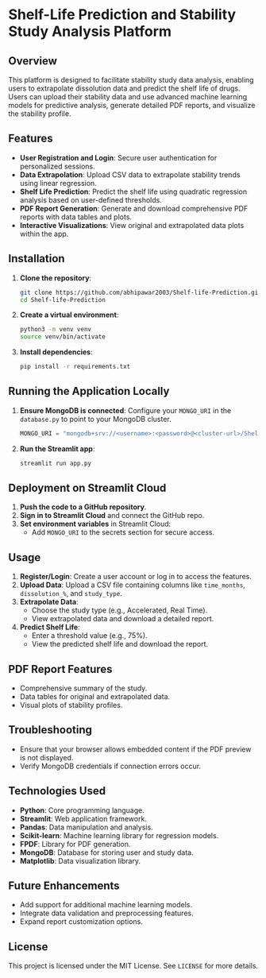 # Shelf-Life Prediction and Stability Study Analysis Platform

## Overview
This platform is designed to facilitate stability study data analysis, enabling users to extrapolate dissolution data and predict the shelf life of drugs. Users can upload their stability data and use advanced machine learning models for predictive analysis, generate detailed PDF reports, and visualize the stability profile.

## Features
- **User Registration and Login**: Secure user authentication for personalized sessions.
- **Data Extrapolation**: Upload CSV data to extrapolate stability trends using linear regression.
- **Shelf Life Prediction**: Predict the shelf life using quadratic regression analysis based on user-defined thresholds.
- **PDF Report Generation**: Generate and download comprehensive PDF reports with data tables and plots.
- **Interactive Visualizations**: View original and extrapolated data plots within the app.

## Installation

1. **Clone the repository**:
   ```bash
   git clone https://github.com/abhipawar2003/Shelf-life-Prediction.git
   cd Shelf-life-Prediction
   ```

2. **Create a virtual environment**:
   ```bash
   python3 -m venv venv
   source venv/bin/activate
   ```

3. **Install dependencies**:
   ```bash
   pip install -r requirements.txt
   ```

## Running the Application Locally

1. **Ensure MongoDB is connected**:
   Configure your `MONGO_URI` in the `database.py` to point to your MongoDB cluster.
   
   ```python
   MONGO_URI = "mongodb+srv://<username>:<password>@<cluster-url>/Shelf_life_users?retryWrites=true&w=majority"
   ```

2. **Run the Streamlit app**:
   ```bash
   streamlit run app.py
   ```

## Deployment on Streamlit Cloud

1. **Push the code to a GitHub repository**.
2. **Sign in to Streamlit Cloud** and connect the GitHub repo.
3. **Set environment variables** in Streamlit Cloud:
   - Add `MONGO_URI` to the secrets section for secure access.

## Usage

1. **Register/Login**: Create a user account or log in to access the features.
2. **Upload Data**: Upload a CSV file containing columns like `time_months`, `dissolution_%`, and `study_type`.
3. **Extrapolate Data**:
   - Choose the study type (e.g., Accelerated, Real Time).
   - View extrapolated data and download a detailed report.
4. **Predict Shelf Life**:
   - Enter a threshold value (e.g., 75%).
   - View the predicted shelf life and download the report.

## PDF Report Features
- Comprehensive summary of the study.
- Data tables for original and extrapolated data.
- Visual plots of stability profiles.

## Troubleshooting
- Ensure that your browser allows embedded content if the PDF preview is not displayed.
- Verify MongoDB credentials if connection errors occur.

## Technologies Used
- **Python**: Core programming language.
- **Streamlit**: Web application framework.
- **Pandas**: Data manipulation and analysis.
- **Scikit-learn**: Machine learning library for regression models.
- **FPDF**: Library for PDF generation.
- **MongoDB**: Database for storing user and study data.
- **Matplotlib**: Data visualization library.

## Future Enhancements
- Add support for additional machine learning models.
- Integrate data validation and preprocessing features.
- Expand report customization options.

## License
This project is licensed under the MIT License. See `LICENSE` for more details.
